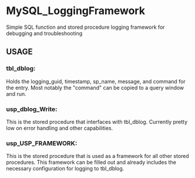 # MySQL_LoggingFramework
Simple SQL function and stored procedure logging framework for debugging and troubleshooting

## USAGE

### tbl_dblog:
Holds the logging_guid, timestamp, sp_name, message, and command for the entry. Most notably the "command" can be copied to a query window and run.

### usp_dblog_Write:
This is the stored procedure that interfaces with tbl_dblog. Currently pretty low on error handling and other capabilities.

### usp_USP_FRAMEWORK:
This is the stored procedure that is used as a framework for all other stored procedures. This framework can be filled out and already includes the necessary configuration for logging to tbl_dblog.
